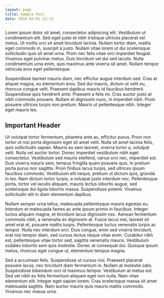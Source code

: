 ```yaml
---
layout: page
title: Sample Post
date: 2016-03-01 12:13
---
```


Lorem ipsum dolor sit amet, consectetur adipiscing elit. Vestibulum ut condimentum elit. Sed eget justo et nibh tristique ultrices placerat vel metus. Ut mollis orci sit amet tincidunt lacinia. Nullam tortor diam, mattis eget commodo in, suscipit a justo. Nullam vitae lorem ut dui scelerisque sollicitudin quis sit amet urna. Proin nec felis vitae orci imperdiet feugiat. Vivamus eget pulvinar metus. Duis tincidunt vel dui sed iaculis. Nulla condimentum urna enim, quis maximus ante viverra sit amet. Nullam tempor vehicula eros eget pellentesque.

Suspendisse laoreet mauris diam, nec efficitur augue interdum sed. Cras at aliquet magna, eu elementum eros. Sed dui mauris, dictum ut velit eu, rhoncus congue velit. Praesent dapibus mauris id faucibus hendrerit. Suspendisse quis hendrerit ante. Praesent a felis mi. Cras auctor justo at nibh commodo posuere. Nullam et dignissim nunc, in imperdiet nibh. Proin posuere ultrices turpis non pretium. Mauris ut pellentesque nibh. Integer eget mauris leo.

## Important Header

Ut volutpat tortor fermentum, pharetra ante ac, efficitur purus. Proin non tortor ut nisi porta dignissim eget sit amet velit. Nulla sit amet lacinia felis, quis sollicitudin sapien. Mauris eu sem laoreet, viverra tortor a, volutpat velit. Nulla vel auctor tortor. Donec imperdiet vestibulum nibh eget consectetur. Vestibulum sed mauris eleifend, varius orci nec, imperdiet est. Duis viverra mauris sem, tempus fringilla quam posuere quis. In pretium porta purus non sagittis. Proin finibus lacus turpis, sed ultrices ipsum faucibus commodo. Vestibulum elit neque, pretium ut dictum quis, gravida in leo. Nam dictum tortor turpis, a volutpat justo interdum nec. Pellentesque porta, tortor vel iaculis aliquam, mauris lectus lobortis augue, sed scelerisque dui ligula lobortis massa. Suspendisse potenti. Vivamus sollicitudin elit in diam elementum dapibus.

Nullam semper urna tellus, malesuada pellentesque mauris egestas eu. Interdum et malesuada fames ac ante ipsum primis in faucibus. Integer luctus aliquam magna, et tincidunt lacus dignissim nec. Aenean fermentum commodo nibh, a venenatis ex dignissim at. Fusce lacus nisl, laoreet sit amet erat et, posuere mattis turpis. Pellentesque luctus venenatis turpis ac tempor. Nulla nec interdum orci. Duis congue, enim sed viverra tincidunt, erat nisi tempor diam, sed cursus lectus neque vitae enim. Curabitur nibh est, pellentesque vitae tortor sed, sagittis venenatis mauris. Vestibulum sodales lobortis sem quis molestie. Donec at consequat dui. Quisque ipsum metus, rhoncus eget congue ut, elementum tempus magna.

Sed a accumsan felis. Suspendisse ut cursus nisl. Praesent placerat posuere lacus, nec tincidunt diam fermentum in. Nullam at molestie odio. Suspendisse bibendum orci id maximus tempor. Vestibulum at metus est. Sed vel nibh eu felis fermentum aliquam eget non nulla. Nam vitae elementum elit. Integer eget sapien lorem. Cras scelerisque massa sit amet malesuada sagittis. Nam auctor mauris quis mauris mattis commodo. Vivamus nec massa urna.
